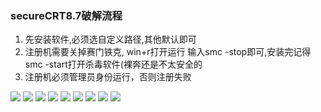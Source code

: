### secureCRT8.7破解流程

1. 先安装软件,必须选自定义路径,其他默认即可
2. 注册机需要关掉赛门铁克, win+r打开运行 输入smc -stop即可,安装完记得smc -start打开杀毒软件(裸奔还是不太安全的
3. 注册机必须管理员身份运行，否则注册失败

![](../png/20201105142728.png)
![](../png/20201105142738.png)
![](../png/20201105142747.png)
![](../png/20201105142756.png)
![](../png/20201105142817.png)
![](../png/20201105142827.png)
![](../png/20201105142838.png)
![](../png/20201105142845.png)
![](../png/20201105142852.png)
